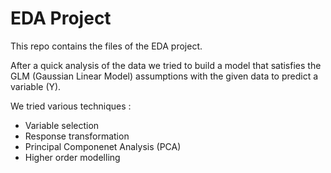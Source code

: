 # EDA Project

This repo contains the files of the EDA project. 

After a quick analysis of the data we tried to build a model that satisfies the GLM (Gaussian Linear Model) assumptions with the given data to predict a variable (Y). 

We tried various techniques : 
  - Variable selection
  - Response transformation
  - Principal Componenet Analysis (PCA)
  - Higher order modelling
 
